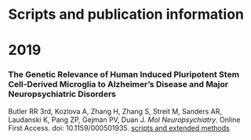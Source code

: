 # Scripts and publication information

# 2019
### The Genetic Relevance of Human Induced Pluripotent Stem Cell-Derived Microglia to Alzheimer’s Disease and Major Neuropsychiatric Disorders
Butler RR 3rd, Kozlova A, Zhang H, Zhang S, Streit M, Sanders AR, Laudanski K, Pang ZP, Gejman PV, Duan J.
_Mol Neuropsychiatry_.	Online First Access. doi: 10.1159/000501935. [scripts and extended methods](iMicroglia.md)
